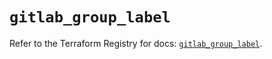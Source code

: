 # `gitlab_group_label`

Refer to the Terraform Registry for docs: [`gitlab_group_label`](https://registry.terraform.io/providers/gitlabhq/gitlab/16.7.0/docs/resources/group_label).
